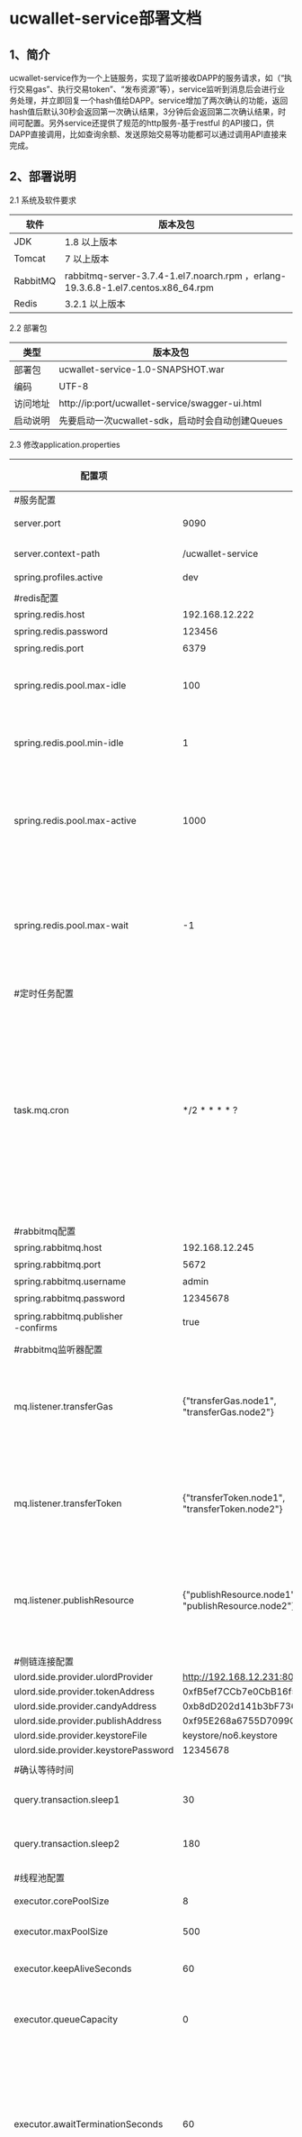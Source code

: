 # ucwallet-service部署文档

## **1、简介**

​	ucwallet-service作为一个上链服务，实现了监听接收DAPP的服务请求，如（“执行交易gas”、执行交易token”、“发布资源”等），service监听到消息后会进行业务处理，并立即回复一个hash值给DAPP。service增加了两次确认的功能，返回hash值后默认30秒会返回第一次确认结果，3分钟后会返回第二次确认结果，时间可配置。
​	另外service还提供了规范的http服务-基于restful 的API接口，供DAPP直接调用，比如查询余额、发送原始交易等功能都可以通过调用API直接来完成。

## 2、**部署说明**

2.1 系统及软件要求

| **软件** | **版本及包**                                                 |
| -------- | ------------------------------------------------------------ |
| JDK      | 1.8 以上版本                                                 |
| Tomcat   | 7 以上版本                                                   |
| RabbitMQ | rabbitmq-server-3.7.4-1.el7.noarch.rpm ，erlang-19.3.6.8-1.el7.centos.x86_64.rpm |
| Redis    | 3.2.1 以上版本                                               |

2.2 部署包

| **类型** | **版本及包**                                     |
| -------- | ------------------------------------------------ |
| 部署包   | ucwallet-service-1.0-SNAPSHOT.war                |
| 编码     | UTF-8                                            |
| 访问地址 | http://ip:port/ucwallet-service/swagger-ui.html  |
| 启动说明 | 先要启动一次ucwallet-sdk，启动时会自动创建Queues |

2.3 修改application.properties 

| **配置项**                           | **值**                                            | **配置说明**                                   |
| ------------------------------------ | ------------------------------------------------- | ---------------------------------------------- |
| #服务配置                           |                                                                               ||
| server.port                          | 9090          | 服务访问端口                               |
| server.context-path                  | /ucwallet-service                                 | 服务访问路径                               |
| spring.profiles.active               | dev                                               | 环境                                       |
|                                      |                                                   |                                                |
| #redis配置                          |                                                   |                                                |
| spring.redis.host                    | 192.168.12.222                                    | 地址                                           |
| spring.redis.password                | 123456 | 密码                                           |
| spring.redis.port                    | 6379                                              | 端口                                           |
| spring.redis.pool.max-idle           | 100                                               | 连接池中的最大空闲连接                         |
| spring.redis.pool.min-idle           | 1                                                 | 连接池中的最小空闲连接                         |
| spring.redis.pool.max-active         | 1000                                              | 连接池最大连接数（使用负值表示没有限制）       |
| spring.redis.pool.max-wait           | -1                                                | 连接池最大阻塞等待时间（使用负值表示没有限制） |
|                                      |                                                   |                                                |
| #定时任务配置                       |                                                   |                                                |
| task.mq.cron                         | */2 * * * * ?                                     | 每两秒执行一次定时任务，读取redis中未处理的消息记录，将两次确认的线程放入线程池中进行处理。 |
|                                      |                                                   |                                                |
| #rabbitmq配置                       |                                                   |                                                |
| spring.rabbitmq.host                 | 192.168.12.245                                    | 地址                                           |
| spring.rabbitmq.port                 | 5672                                              | 端口                                           |
| spring.rabbitmq.username             | admin                                             | 用户名                                         |
| spring.rabbitmq.password             | 12345678                                          | 密码                                           |
| spring.rabbitmq.publisher<br>-confirms | true                                              | 配置确认机制                                   |
|                                      |                                                   |                                                |
| #rabbitmq监听器配置                 |                                                   |                                                |
| mq.listener.transferGas              | {"transferGas.node1",<br>"transferGas.node2"}     | 监听器-Gas交易，支持多个节点配置               |
| mq.listener.transferToken            | {"transferToken.node1",<br>"transferToken.node2"} | 监听器-Token交易，支持多个节点配置             |
| mq.listener.publishResource          | {"publishResource.node1",<br>"publishResource.node2"} | 监听器-发布资源，支持多个节点配置              |
|                                      |                                                   |                                                |
| #侧链连接配置                       |                                                   |                                                |
| ulord.side.provider.ulordProvider    | http://192.168.12.231:80                          |                                                |
| ulord.side.provider.tokenAddress     | 0xfB5ef7CCb7e0CbB16f53d29B9B36e064D9c34772 |                                                |
| ulord.side.provider.candyAddress     | 0xb8dD202d141b3bF7361A414C60e1Ee714fa6C4Cf |                                                |
| ulord.side.provider.publishAddress   | 0xf95E268a6755D7099C9d08d9e53f48120572EC63 |                                                |
| ulord.side.provider.keystoreFile     | keystore/no6.keystore                             |                                                |
| ulord.side.provider.keystorePassword | 12345678                                          |                                                |
|                                      |                                                   |                                                |
| #确认等待时间 |                                                   |                                                |
| query.transaction.sleep1 | 30 | 第一次确认等待时间 |
| query.transaction.sleep2 | 180 | 第二次确认等待时间 |
|                                      |                                                   |                                                |
| #线程池配置 | | |
| executor.corePoolSize | 8 | 核心线程数 |
| executor.maxPoolSize | 500 | 最大线程数 |
| executor.keepAliveSeconds | 60 | 线程活跃时间（秒） |
| executor.queueCapacity | 0 | 线程池所使用的缓冲队列 |
| executor.awaitTerminationSeconds | 60 | 等待时间 （默认为0，此时立即停止），并没等待xx秒后强制停止 |
| executor.threadNamePrefix | async-thread- | 线程池中的线程的名称前缀 |

## 3、接口服务

### 3.1 根据钱包地址查询Gas余额接口

```
# 接口方式: http get
# 接口名称: 根据钱包地址查询Gas余额
# 接口方法名: getGasBalanceByAddress
# 访问URL: http://192.168.12.222:8080/ucwallet-service/api/getGasBalance/{address}
# 参数: address 钱包地址	
# 返回值类型: JSON

# 返回值: 
{
    "resultCode": 0,
    "resultMsg": "successed",
    "reslut": "99997496336000000000"
}
```

### 3.2 根据钱包地址查询Token余额接口

```
# 接口方式: http get
# 接口名称: 根据钱包地址查询Token余额
# 接口方法名: getTokenBalanceByAddress
# 访问URL: http://192.168.12.222:8080/ucwallet-service/api/getTokenBalance/{address}
# 参数: address：钱包地址	
# 返回值类型: JSON

# 返回值: 
{
    "resultCode": 0,
    "resultMsg": "successed",
    "reslut": "99997496336000000000"
}
```

### 3.3 发送原始交易接口

```
# 接口方式: http post
# 接口名称: 发送原始交易
# 接口方法名: sendRawTransaction
# 访问URL: http://192.168.12.222:8080/ucwallet-service/api/sendRawTransaction
# 参数类型: string	
# 参数: hexValue：交易签名
# 返回值类型: JSON

# 返回值: 
{
  "resultCode": 0,
  "resultMsg": "successed",
  "result": "0xaa5b79925e500bc36f8cdc0f7fbd7e60308aa2d0b6b0295173140584dc3a7f24"
}
```

### 3.4 根据钱包地址查询交易数

```
# 接口方式: http get
# 接口名称: 根据钱包地址查询交易数
# 接口方法名: getTransactionCount
# 访问URL: http://192.168.12.222:8080/ucwallet-service/api/getTransactionCount/{address}
# 参数: address：钱包地址	
# 返回值类型: JSON

# 返回值: 
{
  "resultCode": 0,
  "resultMsg": "successed",
  "result": "0"
}
```

### 3.5 重置nonce值

```
# 接口方式: http get
# 接口名称: 根据钱包地址查询交易数
# 接口方法名: resetNonce
# 访问URL: http://192.168.12.222:8080/ucwallet-service/api/resetNonce
# 参数: 无
# 返回值类型: JSON

# 返回值: 
{
  "resultCode": 0,
  "resultMsg": "successed",
  "result": "success"
}
```



```
# 返回值说明
resultCode：返回结果码	
	0 //操作成功
	1 //无数据
	2 //超时
	3 //参数错误
	9 //系统异常 
resultMsg：返回结果消息
result：返回值
```

